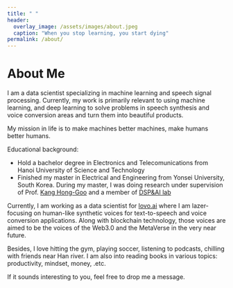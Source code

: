 ```yaml
---
title: " "
header:
  overlay_image: /assets/images/about.jpeg
  caption: "When you stop learning, you start dying"
permalink: /about/
---
```


# About Me

<!-- <img src="{{ "/assets/images/routeburn.jpg" | absolute_url }}"
width="50%" hspace="20" align="right"> -->
  
I am a data scientist specializing in machine learning and speech signal processing. Currently, my work is primarily relevant to using machine learning, and deep learning to solve problems in speech synthesis and voice conversion areas and turn them into beautiful products.

My mission in life is to make machines better machines, make humans better humans.

Educational background:
* Hold a bachelor degree in Electronics and Telecomunications from Hanoi University of Science and Technology
* Finished my master in Electrical and Engineering from Yonsei University, South Korea. During my master, I was doing research under supervision of Prof. [Kang Hong-Goo](http://dsp.yonsei.ac.kr/member/professor/) and a member of [DSP&AI lab](http://dsp.yonsei.ac.kr/)

Currently, I am working as a data scientist for [lovo.ai](https://www.lovo.ai/) where I am lazer-focusing on human-like synthetic voices for text-to-speech and voice conversion applications. Along with blockchain technology, those voices are aimed to be the voices of the Web3.0 and the MetaVerse in the very near future. 

Besides, I love hitting the gym, playing soccer, listening to podcasts, chilling with friends near Han river. I am also into reading books in various topics: productivity, mindset, money, .etc.

If it sounds interesting to you, feel free to drop me a message.

  
<!-- [1]: mailto: peter@pwills.com

[2]: /assets/docs/thesis.pdf

[3]: https://www.zendust.org/monastery

[4]: /assets/docs/resume.pdf

[5]: https://www.entelligent.com

[6]: https://www.thetradedesk.com

[7]: https://multithreaded.stitchfix.com/algorithms/ -->

